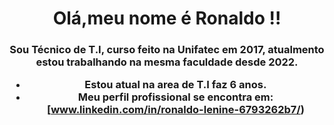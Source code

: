 <h1 align="center">Olá,meu nome é Ronaldo !!</h1>
<h3 align="center">Sou Técnico de T.I, curso feito na Unifatec em 2017, atualmento estou trabalhando na mesma faculdade desde 2022. </h>

-  Estou atual na area de T.I faz 6 anos.
-  Meu perfil profissional se encontra em: [www.linkedin.com/in/ronaldo-lenine-6793262b7/)
